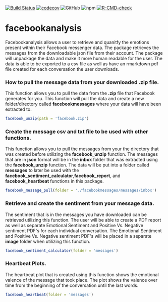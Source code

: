 <!-- badges: start -->

[![Build Status](https://github.com/username/repo/actions/workflows/workflow.yml/badge.svg)](https://github.com/username/repo/actions/workflows/workflow.yml)
[![codecov](https://codecov.io/gh/username/repo/branch/main/graph/badge.svg)](https://codecov.io/gh/gonzalezben81/repo)
![GitHub](https://img.shields.io/github/license/gonzalezben81/repo)
![npm](https://img.shields.io/R/v/facebookanalysis)
[![R-CMD-check](https://github.com/gonzalezben81/facebookanalysis/actions/workflows/R-CMD-check.yaml/badge.svg)](https://github.com/gonzalezben81/facebookanalysis/actions/workflows/R-CMD-check.yaml)
<!-- badges: end -->


# facebookanalysis

Facebookanalysis allows a user to retrieve and quanitfy the emotions present within their Facebook messenger data. The package retrieves the messages from the downloadable json file from their account. The package will unpackage the data and make it more human readable for the user. The data is able to be exported to a csv file as well as have an rmarkdown pdf file created for each conversation the user downloads. 



### How to pull the message data from your downloaded .zip file.

This function allows you to pull the data from the **.zip** file that Facebook generates for you. This function will pull the data and create a new folder/directory called **facebookmessages** where your data will have been extracted to.
```r
facebook_unzip(path = 'facebook.zip')
```


### Create the message csv and txt file to be used with other functions.

This function allows you to pull the messages from your the directory that was created before utilizing the **facebook_unzip** function. The messages that are in **json** format will be in the **inbox** folder that was extracted using the **facebook_unzip** function. The data will be put into a folder called **messages** to later be used with the **facebook_sentiment_calculator**,**facebook_report**, and **facebook_heartbeat** functions in this package.

```r
facebook_message_pull(folder = './facebookmessages/messages/inbox')
```


### Retrieve and create the sentiment from your message data.

The sentiment that is in the messages you have downloaded can be retrieved utilizing this function. The user will be able to create a PDF report as well as separate Emotional Sentiment and Positive Vs. Negative sentiment PDF's for each individual conversation. The Emotional Sentiment and Positive Vs. Negative sentiment PDF's will be placed in a separate **image** folder when utilizing this function. 
```r
facebook_sentiment_calculator(folder = 'messages')
```

### Heartbeat Plots.

The heartbeat plot that is created using this function shows the emotional valence of the message that took place. The plot shows the valence over time from the beginning of the conversation until the last words. 

```r
facebook_heartbeat(folder = 'messages')
```
